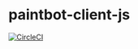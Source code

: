 # paintbot-client-js

[![CircleCI](https://circleci.com/gh/cygni/paintbot-client-js.svg?style=svg)](https://circleci.com/gh/cygni/paintbot-client-js)
